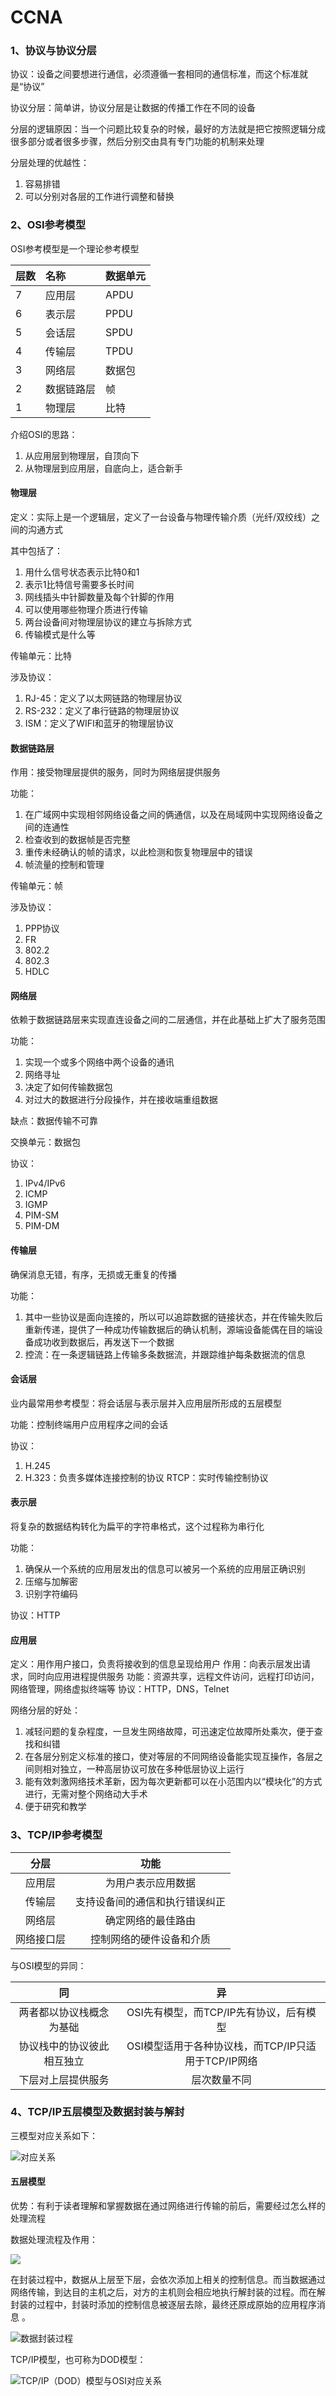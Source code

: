 # CCNA

### 1、协议与协议分层 

协议：设备之间要想进行通信，必须遵循一套相同的通信标准，而这个标准就是“协议” 

协议分层：简单讲，协议分层是让数据的传播工作在不同的设备 

分层的逻辑原因：当一个问题比较复杂的时候，最好的方法就是把它按照逻辑分成很多部分或者很多步骤，然后分别交由具有专门功能的机制来处理 

分层处理的优越性： 

1. 容易排错 
2. 可以分别对各层的工作进行调整和替换

### 2、OSI参考模型

OSI参考模型是一个理论参考模型

| 层数 | 名称 | 数据单元 |
| :--- | :--- | :--- |
| 7 | 应用层 | APDU |
| 6 | 表示层 | PPDU |
| 5 | 会话层 | SPDU |
| 4 | 传输层 | TPDU |
| 3 | 网络层 | 数据包 |
| 2 | 数据链路层 | 帧 |
| 1 | 物理层 | 比特 |

介绍OSI的思路：

1. 从应用层到物理层，自顶向下
2. 从物理层到应用层，自底向上，适合新手

#### 物理层

定义：实际上是一个逻辑层，定义了一台设备与物理传输介质（光纤/双绞线）之间的沟通方式 

其中包括了：

1. 用什么信号状态表示比特0和1 
2. 表示1比特信号需要多长时间 
3. 网线插头中针脚数量及每个针脚的作用 
4. 可以使用哪些物理介质进行传输 
5. 两台设备间对物理层协议的建立与拆除方式 
6. 传输模式是什么等 

传输单元：比特 

涉及协议：

1. RJ-45：定义了以太网链路的物理层协议 
2. RS-232：定义了串行链路的物理层协议
3. ISM：定义了WIFI和蓝牙的物理层协议

#### 数据链路层

作用：接受物理层提供的服务，同时为网络层提供服务 

功能：

1. 在广域网中实现相邻网络设备之间的俩通信，以及在局域网中实现网络设备之间的连通性 
2. 检查收到的数据帧是否完整
3. 重传未经确认的帧的请求，以此检测和恢复物理层中的错误 
4. 帧流量的控制和管理 

传输单元：帧 

涉及协议：

1. PPP协议
2. FR 
3. 802.2 
4. 802.3 
5. HDLC

#### 网络层

依赖于数据链路层来实现直连设备之间的二层通信，并在此基础上扩大了服务范围 

功能：

1. 实现一个或多个网络中两个设备的通讯 
2. 网络寻址 
3. 决定了如何传输数据包 
4. 对过大的数据进行分段操作，并在接收端重组数据 

缺点：数据传输不可靠 

交换单元：数据包 

协议：

1. IPv4/IPv6 
2. ICMP
3. IGMP 
4. PIM-SM
5. PIM-DM

#### 传输层 

确保消息无错，有序，无损或无重复的传播 

功能： 

1. 其中一些协议是面向连接的，所以可以追踪数据的链接状态，并在传输失败后重新传递，提供了一种成功传输数据后的确认机制，源端设备能偶在目的端设备成功收到数据后，再发送下一个数据
2. 控流：在一条逻辑链路上传输多条数据流，并跟踪维护每条数据流的信息

#### 会话层 

业内最常用参考模型：将会话层与表示层并入应用层所形成的五层模型 

功能：控制终端用户应用程序之间的会话 

协议：

1. H.245 
2. H.323：负责多媒体连接控制的协议 RTCP：实时传输控制协议

#### 表示层

将复杂的数据结构转化为扁平的字符串格式，这个过程称为串行化 

功能：

1. 确保从一个系统的应用层发出的信息可以被另一个系统的应用层正确识别
2. 压缩与加解密
3. 识别字符编码 

协议：HTTP

#### 应用层 

定义：用作用户接口，负责将接收到的信息呈现给用户 作用：向表示层发出请求，同时向应用进程提供服务 功能：资源共享，远程文件访问，远程打印访问，网络管理，网络虚拟终端等 协议：HTTP，DNS，Telnet

网络分层的好处：

1. 减轻问题的复杂程度，一旦发生网络故障，可迅速定位故障所处乘次，便于查找和纠错
2. 在各层分别定义标准的接口，使对等层的不同网络设备能实现互操作，各层之间则相对独立，一种高层协议可放在多种低层协议上运行
3. 能有效刺激网络技术革新，因为每次更新都可以在小范围内以“模块化”的方式进行，无需对整个网络动大手术
4. 便于研究和教学

### 3、TCP/IP参考模型

| 分层 | 功能 |
| :---: | :---: |
| 应用层 | 为用户表示应用数据 |
| 传输层 | 支持设备间的通信和执行错误纠正 |
| 网络层 | 确定网络的最佳路由 |
| 网络接口层 | 控制网络的硬件设备和介质 |

与OSI模型的异同：

| 同 | 异 |
| :---: | :---: |
| 两者都以协议栈概念为基础 | OSI先有模型，而TCP/IP先有协议，后有模型 |
| 协议栈中的协议彼此相互独立 | OSI模型适用于各种协议栈，而TCP/IP只适用于TCP/IP网络 |
| 下层对上层提供服务 | 层次数量不同 |

### 4、TCP/IP五层模型及数据封装与解封

三模型对应关系如下：

![&#x5BF9;&#x5E94;&#x5173;&#x7CFB;](../.gitbook/assets/image%20%28507%29.png)

#### 五层模型 

优势：有利于读者理解和掌握数据在通过网络进行传输的前后，需要经过怎么样的处理流程 

数据处理流程及作用：

![](../.gitbook/assets/image%20%28510%29.png)

在封装过程中，数据从上层至下层，会依次添加上相关的控制信息。而当数据通过网络传输，到达目的主机之后，对方的主机则会相应地执行解封装的过程。而在解封装的过程中，封装时添加的控制信息被逐层去除，最终还原成原始的应用程序消息 。

![&#x6570;&#x636E;&#x5C01;&#x88C5;&#x8FC7;&#x7A0B;](../.gitbook/assets/image%20%28508%29.png)

TCP/IP模型，也可称为DOD模型：

![TCP/IP&#xFF08;DOD&#xFF09;&#x6A21;&#x578B;&#x4E0E;OSI&#x5BF9;&#x5E94;&#x5173;&#x7CFB;](../.gitbook/assets/image%20%28509%29.png)



















































